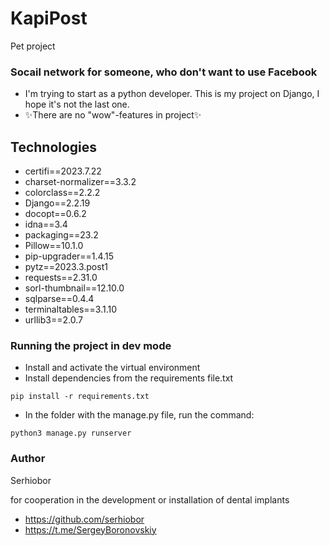# KapiPost
Pet project
### Socail network for someone, who don't want to use Facebook

- I'm trying to start as a python developer. This is my project on Django, I hope it's not the last one.
- ✨There are no "wow"-features in project✨

## Technologies

- certifi==2023.7.22
- charset-normalizer==3.3.2
- colorclass==2.2.2
- Django==2.2.19
- docopt==0.6.2
- idna==3.4
- packaging==23.2
- Pillow==10.1.0
- pip-upgrader==1.4.15
- pytz==2023.3.post1
- requests==2.31.0
- sorl-thumbnail==12.10.0
- sqlparse==0.4.4
- terminaltables==3.1.10
- urllib3==2.0.7

### Running the project in dev mode
- Install and activate the virtual environment
- Install dependencies from the requirements file.txt
```
pip install -r requirements.txt
``` 
- In the folder with the manage.py file, run the command:
```
python3 manage.py runserver
```
### Author
Serhiobor

for cooperation in the development or installation of dental implants
- https://github.com/serhiobor
- https://t.me/SergeyBoronovskiy
